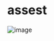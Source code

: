# assest

![image](https://user-images.githubusercontent.com/86172156/123853019-a1699280-d925-11eb-9420-5230f9bddf2c.png)

